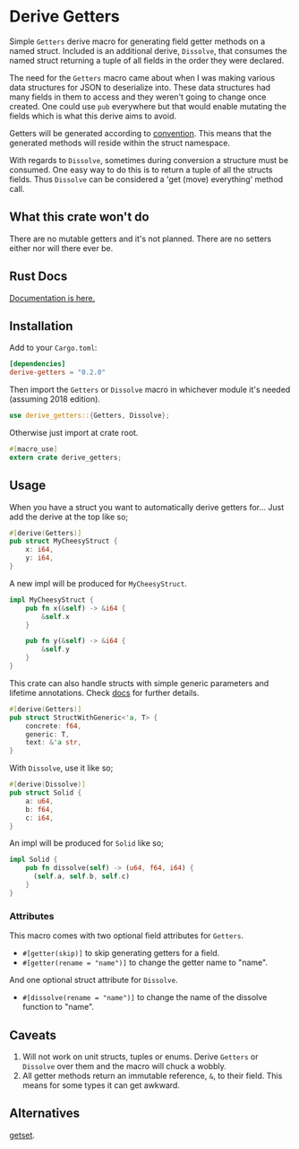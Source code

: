 # Derive Getters

Simple `Getters` derive macro for generating field getter methods on a named struct. Included is an additional derive, `Dissolve`, that consumes the named struct returning a tuple of all fields in the order they were declared.

The need for the `Getters` macro came about when I was making various data structures for JSON to deserialize into. These data structures had many fields in them to access and they weren't going to change once created. One could use `pub` everywhere but that would enable mutating the fields which is what this derive aims to avoid.

Getters will be generated according to [convention](https://github.com/rust-lang/rfcs/blob/master/text/0344-conventions-galore.md#gettersetter-apis). This means that the generated methods will reside within the struct namespace.

With regards to `Dissolve`, sometimes during conversion a structure must be consumed. One easy way to do this is to return a tuple of all the structs fields. Thus `Dissolve` can be considered a 'get (move) everything' method call.

## What this crate won't do
There are no mutable getters and it's not planned. There are no setters either nor will there ever be.

## Rust Docs
[Documentation is here.](https://docs.rs/derive-getters/0.2.0)

## Installation

Add to your `Cargo.toml`:
```toml
[dependencies]
derive-getters = "0.2.0"
```

Then import the `Getters` or `Dissolve` macro in whichever module it's needed (assuming 2018 edition).
```rust
use derive_getters::{Getters, Dissolve};

```
Otherwise just import at crate root.
```rust
#[macro_use]
extern crate derive_getters;
```

## Usage

When you have a struct you want to automatically derive getters for... Just add the derive at the top like so;
```rust
#[derive(Getters)]
pub struct MyCheesyStruct {
    x: i64,
    y: i64,
}
```

A new impl will be produced for `MyCheesyStruct`.
```rust
impl MyCheesyStruct {
    pub fn x(&self) -> &i64 {
        &self.x
    }

    pub fn y(&self) -> &i64 {
        &self.y
    }
}
```

This crate can also handle structs with simple generic parameters and lifetime annotations. Check [docs](https://docs.rs/derive-getters/0.2.0) for further details.
```rust
#[derive(Getters)]
pub struct StructWithGeneric<'a, T> {
    concrete: f64,
    generic: T,
    text: &'a str,
}
```

With `Dissolve`, use it like so;
```rust
#[derive(Dissolve)]
pub struct Solid {
    a: u64,
    b: f64,
    c: i64,
}
```

An impl will be produced for `Solid` like so;
```rust
impl Solid {
    pub fn dissolve(self) -> (u64, f64, i64) {
      (self.a, self.b, self.c)
    }
}
```

### Attributes
This macro comes with two optional field attributes for `Getters`.
* `#[getter(skip)]` to skip generating getters for a field.
* `#[getter(rename = "name")]` to change the getter name to "name".

And one optional struct attribute for `Dissolve`.
* `#[dissolve(rename = "name")]` to change the name of the dissolve function to "name".

## Caveats
1. Will not work on unit structs, tuples or enums. Derive `Getters` or `Dissolve` over them and the macro will chuck a wobbly.
2. All getter methods return an immutable reference, `&`, to their field. This means for some types it can get awkward.

## Alternatives
[getset](https://github.com/Hoverbear/getset).
